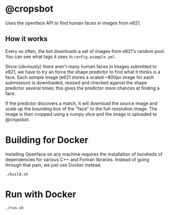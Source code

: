 # @cropsbot

Uses the openface API to find human faces in images from e621.

## How it works

Every so often, the bot downloads a set of images from e621's random pool. You can see what tags it uses in `config.example.yml`.

Since (obviously) there aren't many human faces in images submitted to e621, we have to try an force the shape predictor to find what it thinks is a face. Each *sample* image (e621 stores a scaled ~800px image for each submission) is downloaded, resized and checked against the shape predictor several times; this gives the predictor more chances at finding a face.

If the predictor discovers a match, it will download the source image and scale up the bounding box of the "face" to the full-resolution image. The image is then cropped using a numpy slice and the image is uploaded to @cropsbot. 

# Building for Docker

Installing Openface on any machine requires the installation of hundreds of dependencies for various C++ and Fortran libraries. Instead of going through that pain, we just use Docker instead.   

```
./build.sh
```

# Run with Docker

```
./run.sh
```